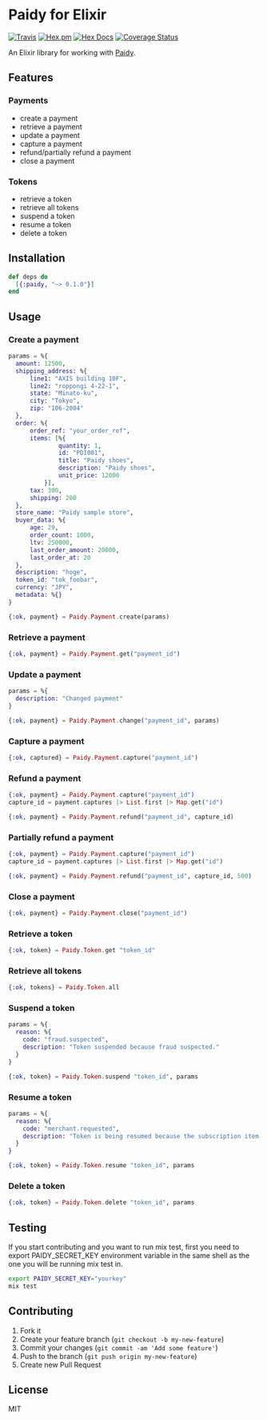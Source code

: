 # Paidy for Elixir

[![Travis](https://img.shields.io/travis/shufo/paidy-elixir.svg)](https://travis-ci.org/shufo/paidy-elixir)
[![Hex.pm](https://img.shields.io/hexpm/v/paidy.svg)](https://hex.pm/packages/paidy)
[![Hex Docs](https://img.shields.io/badge/hex-docs-9768d1.svg)](https://hexdocs.pm/paidy)
[![Coverage Status](https://coveralls.io/repos/github/shufo/paidy-elixir/badge.svg?branch=master)](https://coveralls.io/github/shufo/paidy-elixir?branch=master)

An Elixir library for working with [Paidy](https://paidy.com/).

## Features

### Payments
* create a payment
* retrieve a payment
* update a payment
* capture a payment
* refund/partially refund a payment
* close a payment

### Tokens
* retrieve a token
* retrieve all tokens
* suspend a token
* resume a token
* delete a token


## Installation


```elixir
def deps do
  [{:paidy, "~> 0.1.0"}]
end
```

## Usage

### Create a payment

```elixir
params = %{
  amount: 12500,
  shipping_address: %{
      line1: "AXIS building 10F",
      line2: "roppongi 4-22-1",
      state: "Minato-ku",
      city: "Tokyo",
      zip: "106-2004"
  },
  order: %{
      order_ref: "your_order_ref",
      items: [%{
              quantity: 1,
              id: "PDI001",
              title: "Paidy shoes",
              description: "Paidy shoes",
              unit_price: 12000
          }],
      tax: 300,
      shipping: 200
  },
  store_name: "Paidy sample store",
  buyer_data: %{
      age: 29,
      order_count: 1000,
      ltv: 250000,
      last_order_amount: 20000,
      last_order_at: 20
  },
  description: "hoge",
  token_id: "tok_foobar",
  currency: "JPY",
  metadata: %{}
}

{:ok, payment} = Paidy.Payment.create(params)
```

### Retrieve a payment

```elixir
{:ok, payment} = Paidy.Payment.get("payment_id")
```

### Update a payment

```elixir
params = %{
  description: "Changed payment"
}

{:ok, payment} = Paidy.Payment.change("payment_id", params)
```

### Capture a payment

```elixir
{:ok, captured} = Paidy.Payment.capture("payment_id")
```

### Refund a payment

```elixir
{:ok, payment} = Paidy.Payment.capture("payment_id")
capture_id = payment.captures |> List.first |> Map.get("id")

{:ok, payment} = Paidy.Payment.refund("payment_id", capture_id)
```

### Partially refund a payment

```elixir
{:ok, payment} = Paidy.Payment.capture("payment_id")
capture_id = payment.captures |> List.first |> Map.get("id")

{:ok, payment} = Paidy.Payment.refund("payment_id", capture_id, 500)
```

### Close a payment

```elixir
{:ok, payment} = Paidy.Payment.close("payment_id")
```

### Retrieve a token

```elixir
{:ok, token} = Paidy.Token.get "token_id"
```

### Retrieve all tokens

```elixir
{:ok, tokens} = Paidy.Token.all
```

### Suspend a token

```elixir
params = %{
  reason: %{
    code: "fraud.suspected",
    description: "Token suspended because fraud suspected."
  }
}

{:ok, token} = Paidy.Token.suspend "token_id", params
```

### Resume a token

```elixir
params = %{
  reason: %{
    code: "merchant.requested",
    description: "Token is being resumed because the subscription item is back in stock"
  }
}

{:ok, token} = Paidy.Token.resume "token_id", params
```

### Delete a token

```elixir
{:ok, token} = Paidy.Token.delete "token_id", params
```

## Testing
If you start contributing and you want to run mix test, first you need to export PAIDY_SECRET_KEY environment variable in the same shell as the one you will be running mix test in.

```bash
export PAIDY_SECRET_KEY="yourkey"
mix test
```

## Contributing

1. Fork it
2. Create your feature branch (`git checkout -b my-new-feature`)
3. Commit your changes (`git commit -am 'Add some feature'`)
4. Push to the branch (`git push origin my-new-feature`)
5. Create new Pull Request

## License

MIT

